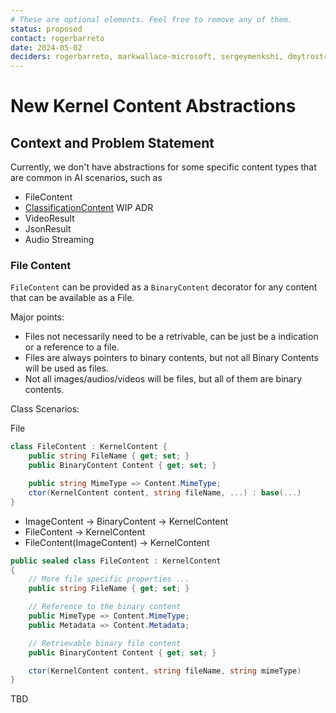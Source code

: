 ```yaml
---
# These are optional elements. Feel free to remove any of them.
status: proposed
contact: rogerbarreto
date: 2024-05-02
deciders: rogerbarreto, markwallace-microsoft, sergeymenkshi, dmytrostruk, sergeymenshik, westey-m, matthewbolanos
---
```


# New Kernel Content Abstractions

## Context and Problem Statement

Currently, we don't have abstractions for some specific content types that are common in AI scenarios, such as

- FileContent
- [ClassificationContent](https://github.com/microsoft/semantic-kernel/pull/5279/files?short_path=1c2ab20#diff-1c2ab20229a57e9265f2a22490fe7543d3c58710c6eb75d04606ee394ab3cfd0) WIP ADR
- VideoResult
- JsonResult
- Audio Streaming

### File Content

`FileContent` can be provided as a `BinaryContent` decorator for any content that can be available as a File.

Major points:

- Files not necessarily need to be a retrivable, can be just be a indication or a reference to a file.
- Files are always pointers to binary contents, but not all Binary Contents will be used as files.
- Not all images/audios/videos will be files, but all of them are binary contents.

Class Scenarios:

File

```csharp
class FileContent : KernelContent {
    public string FileName { get; set; }
    public BinaryContent Content { get; set; }

    public string MimeType => Content.MimeType;
    ctor(KernelContent content, string fileName, ...) : base(...)
}
```

- ImageContent -> BinaryContent -> KernelContent
- FileContent -> KernelContent
- FileContent(ImageContent) -> KernelContent

```csharp
public sealed class FileContent : KernelContent
{
    // More file specific properties ...
    public string FileName { get; set; }

    // Reference to the binary content
    public MimeType => Content.MimeType;
    public Metadata => Content.Metadata;

    // Retrievable binary file content
    public BinaryContent Content { get; set; }

    ctor(KernelContent content, string fileName, string mimeType)
}

```

TBD
